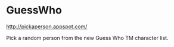# GuessWho

http://pickaperson.appspot.com/

Pick a random person from the new Guess Who TM character list.
